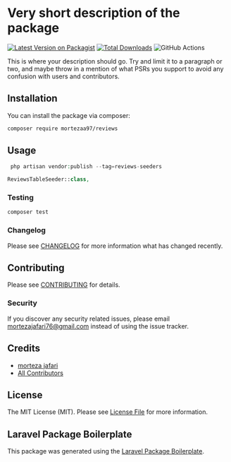 # Very short description of the package

[![Latest Version on Packagist](https://img.shields.io/packagist/v/mortezaa97/reviews.svg?style=flat-square)](https://packagist.org/packages/mortezaa97/reviews)
[![Total Downloads](https://img.shields.io/packagist/dt/mortezaa97/reviews.svg?style=flat-square)](https://packagist.org/packages/mortezaa97/reviews)
![GitHub Actions](https://github.com/mortezaa97/reviews/actions/workflows/main.yml/badge.svg)

This is where your description should go. Try and limit it to a paragraph or two, and maybe throw in a mention of what PSRs you support to avoid any confusion with users and contributors.

## Installation

You can install the package via composer:

```bash
composer require mortezaa97/reviews
```

## Usage

```php
 php artisan vendor:publish --tag=reviews-seeders
```
```php
ReviewsTableSeeder::class,
```

### Testing

```bash
composer test
```

### Changelog

Please see [CHANGELOG](CHANGELOG.md) for more information what has changed recently.

## Contributing

Please see [CONTRIBUTING](CONTRIBUTING.md) for details.

### Security

If you discover any security related issues, please email mortezajafari76@gmail.com instead of using the issue tracker.

## Credits

-   [morteza jafari](https://github.com/mortezaa97)
-   [All Contributors](../../contributors)

## License

The MIT License (MIT). Please see [License File](LICENSE.md) for more information.

## Laravel Package Boilerplate

This package was generated using the [Laravel Package Boilerplate](https://laravelpackageboilerplate.com).
